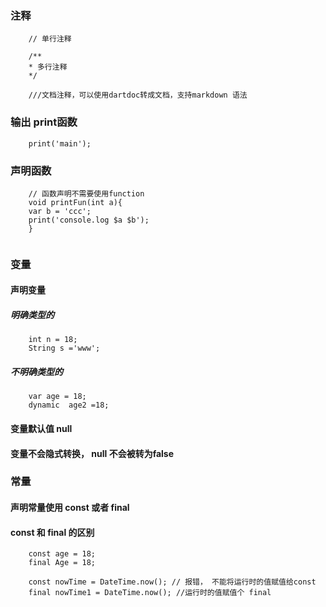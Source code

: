 ### 注释

```
    // 单行注释

    /**
    * 多行注释
    */

    ///文档注释，可以使用dartdoc转成文档，支持markdown 语法

```

### 输出 print函数

```
    print('main'); 

```


### 声明函数

```
    // 函数声明不需要使用function
    void printFun(int a){
    var b = 'ccc';
    print('console.log $a $b');
    }
    
```

### 变量
#### 声明变量
##### 明确类型的
```
    int n = 18;
    String s ='www';

```
##### 不明确类型的

```
    var age = 18;
    dynamic  age2 =18;

```

#### 变量默认值 null

#### 变量不会隐式转换， null 不会被转为false


###  常量
#### 声明常量使用 const 或者 final
#### const 和 final 的区别
```
    const age = 18;
    final Age = 18;

    const nowTime = DateTime.now(); // 报错， 不能将运行时的值赋值给const
    final nowTime1 = DateTime.now(); //运行时的值赋值个 final

```
